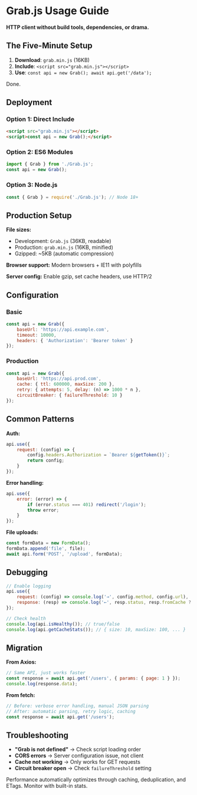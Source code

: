# Grab.js Usage Guide

**HTTP client without build tools, dependencies, or drama.**

## The Five-Minute Setup

1. **Download**: `grab.min.js` (16KB)
2. **Include**: `<script src="grab.min.js"></script>`
3. **Use**: `const api = new Grab(); await api.get('/data');`

Done.

## Deployment

### Option 1: Direct Include
```html
<script src="grab.min.js"></script>
<script>const api = new Grab();</script>
```

### Option 2: ES6 Modules
```javascript
import { Grab } from './Grab.js';
const api = new Grab();
```

### Option 3: Node.js
```javascript
const { Grab } = require('./Grab.js'); // Node 18+
```

## Production Setup

**File sizes:**
- Development: `Grab.js` (36KB, readable)
- Production: `grab.min.js` (16KB, minified)
- Gzipped: ~5KB (automatic compression)

**Browser support:** Modern browsers + IE11 with polyfills

**Server config:** Enable gzip, set cache headers, use HTTP/2

## Configuration

### Basic
```javascript
const api = new Grab({
    baseUrl: 'https://api.example.com',
    timeout: 10000,
    headers: { 'Authorization': 'Bearer token' }
});
```

### Production
```javascript
const api = new Grab({
    baseUrl: 'https://api.prod.com',
    cache: { ttl: 600000, maxSize: 200 },
    retry: { attempts: 5, delay: (n) => 1000 * n },
    circuitBreaker: { failureThreshold: 10 }
});
```

## Common Patterns

**Auth:**
```javascript
api.use({
    request: (config) => {
        config.headers.Authorization = `Bearer ${getToken()}`;
        return config;
    }
});
```

**Error handling:**
```javascript
api.use({
    error: (error) => {
        if (error.status === 401) redirect('/login');
        throw error;
    }
});
```

**File uploads:**
```javascript
const formData = new FormData();
formData.append('file', file);
await api.form('POST', '/upload', formData);
```

## Debugging

```javascript
// Enable logging
api.use({
    request: (config) => console.log('→', config.method, config.url),
    response: (resp) => console.log('←', resp.status, resp.fromCache ? '(cached)' : '')
});

// Check health
console.log(api.isHealthy()); // true/false
console.log(api.getCacheStats()); // { size: 10, maxSize: 100, ... }
```

## Migration

**From Axios:**
```javascript
// Same API, just works faster
const response = await api.get('/users', { params: { page: 1 } });
console.log(response.data);
```

**From fetch:**
```javascript
// Before: verbose error handling, manual JSON parsing
// After: automatic parsing, retry logic, caching
const response = await api.get('/users');
```

## Troubleshooting

- **"Grab is not defined"** → Check script loading order
- **CORS errors** → Server configuration issue, not client
- **Cache not working** → Only works for GET requests
- **Circuit breaker open** → Check `failureThreshold` setting

Performance automatically optimizes through caching, deduplication, and ETags. Monitor with built-in stats.